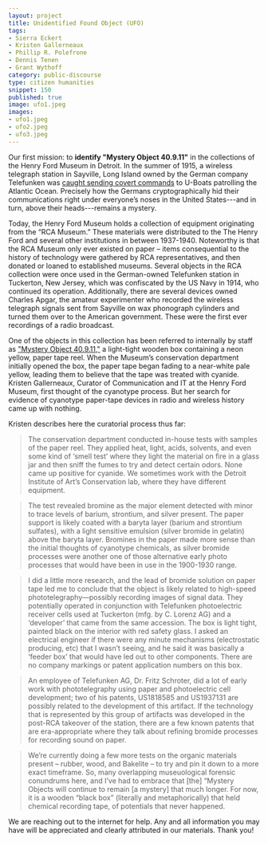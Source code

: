 ```yaml
---
layout: project
title: Unidentified Found Object (UFO)
tags:
- Sierra Eckert
- Kristen Gallerneaux
- Phillip R. Polefrone
- Dennis Tenen
- Grant Wythoff
category: public-discourse
type: citizen humanities
snippet: 150
published: true
image: ufo1.jpeg
images:
- ufo1.jpeg
- ufo2.jpeg
- ufo3.jpeg
---
```


Our first mission: to **identify "Mystery Object 40.9.11"** in the collections
of the Henry Ford Museum in Detroit. In the summer of 1915, a wireless
telegraph station in Sayville, Long Island owned by the German company
Telefunken was [caught sending covert
commands](http://www.theappendix.net/issues/2014/7/the-invention-of-wireless-cryptography)
to U-Boats patrolling the Atlantic Ocean. Precisely how the Germans
cryptographically hid their communications right under everyone’s noses in the
United States---and in turn, above their heads---remains a mystery.

Today, the Henry Ford Museum holds a collection of equipment originating from
the “RCA Museum.” These materials were distributed to the The Henry Ford and
several other institutions in between 1937-1940. Noteworthy is that the RCA
Museum only ever existed on paper – items consequential to the history of
technology were gathered by RCA representatives, and then donated or loaned to
established museums. Several objects in the RCA collection were once used in
the German-owned Telefunken station in Tuckerton, New Jersey, which was
confiscated by the US Navy in 1914, who continued its operation. Additionally,
there are several devices owned  Charles Apgar, the amateur experimenter who
recorded the wireless telegraph signals sent from Sayville on wax phonograph
cylinders and turned them over to the American government.  These were the
first ever recordings of a radio broadcast.

One of the objects in this collection has been referred to internally by staff
as ["Mystery Object
40.9.11,"](http://collections.thehenryford.org/Collection.aspx?keywords=40.9.11)
a light-tight wooden box containing a neon yellow, paper tape reel.  When the
Museum’s conservation department initially opened the box, the paper tape began
fading to a near-white pale yellow, leading them to believe that the tape was
treated with cyanide.  Kristen Gallerneaux, Curator of Communication and IT at
the Henry Ford Museum, first thought of the cyanotype process.  But her search
for evidence of cyanotype paper-tape devices in radio and wireless history came
up with nothing.

Kristen describes here the curatorial process thus far:
 
> The conservation department conducted in-house tests with samples of the
> paper reel. They applied heat, light, acids, solvents, and even some kind of
> ‘smell test’ where they light the material on fire in a glass jar and then
> sniff the fumes to try and detect certain odors. None came up positive for
> cyanide. We sometimes work with the Detroit Institute of Art’s Conservation
> lab, where they have different equipment. 

> The test revealed bromine as the major element detected with minor to trace
> levels of barium, strontium, and silver present. The paper support is likely
> coated with a baryta layer (barium and strontium sulfates), with a light
> sensitive emulsion (silver bromide in gelatin) above the baryta layer.
> Bromines in the paper made more sense than the initial thoughts of cyanotype
> chemicals, as silver bromide processes were another one of those alternative
> early photo processes that would have been in use in the 1900-1930 range.

> I did a little more research, and the lead of bromide solution on paper tape led me to conclude that the object is likely related to high-speed phototelegraphy—possibly recording images of signal data. They potentially operated in conjunction with Telefunken photoelectric receiver cells used at Tuckerton (mfg. by C. Lorenz AG) and a ‘developer’ that came from the same accession. The box is light tight, painted black on the interior with red safety glass. I asked an electrical engineer if there were any minute mechanisms (electrostatic producing, etc) that I wasn’t seeing, and he said it was basically a ‘feeder box’ that would have led out to other components. There are no company markings or patent application numbers on this box. 

> An employee of Telefunken AG, Dr. Fritz Schroter, did a lot of early work
> with phototelegraphy using paper and photoelectric cell development; two of
> his patents, US1818585 and US1937131 are possibly related to the development
> of this artifact. If the technology that is represented by this group of
> artifacts was developed in the post-RCA takeover of the station, there are a
> few known patents that are era-appropriate where they talk about refining
> bromide processes for recording sound on paper.

> We’re currently doing a few more tests on the organic materials present –
> rubber, wood, and Bakelite – to try and pin it down to a more exact
> timeframe. So, many overlapping museuological forensic conundrums here, and
> I’ve had to embrace that [the] “Mystery Objects will continue to remain [a
> mystery] that much longer. For now, it is a wooden “black box” (literally and
> metaphorically) that held chemical recording tape, of potentials that never
> happened.

We are reaching out to the internet for help. Any and all information you may
have will be appreciated and clearly attributed in our materials. Thank you!
